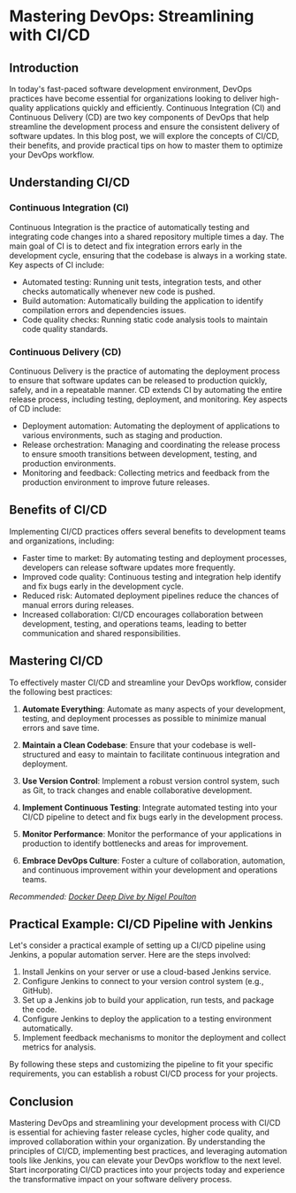 # Mastering DevOps: Streamlining with CI/CD

## Introduction

In today's fast-paced software development environment, DevOps practices have become essential for organizations looking to deliver high-quality applications quickly and efficiently. Continuous Integration (CI) and Continuous Delivery (CD) are two key components of DevOps that help streamline the development process and ensure the consistent delivery of software updates. In this blog post, we will explore the concepts of CI/CD, their benefits, and provide practical tips on how to master them to optimize your DevOps workflow.

## Understanding CI/CD

### Continuous Integration (CI)

Continuous Integration is the practice of automatically testing and integrating code changes into a shared repository multiple times a day. The main goal of CI is to detect and fix integration errors early in the development cycle, ensuring that the codebase is always in a working state. Key aspects of CI include:

- Automated testing: Running unit tests, integration tests, and other checks automatically whenever new code is pushed.
- Build automation: Automatically building the application to identify compilation errors and dependencies issues.
- Code quality checks: Running static code analysis tools to maintain code quality standards.

### Continuous Delivery (CD)

Continuous Delivery is the practice of automating the deployment process to ensure that software updates can be released to production quickly, safely, and in a repeatable manner. CD extends CI by automating the entire release process, including testing, deployment, and monitoring. Key aspects of CD include:

- Deployment automation: Automating the deployment of applications to various environments, such as staging and production.
- Release orchestration: Managing and coordinating the release process to ensure smooth transitions between development, testing, and production environments.
- Monitoring and feedback: Collecting metrics and feedback from the production environment to improve future releases.

## Benefits of CI/CD

Implementing CI/CD practices offers several benefits to development teams and organizations, including:

- Faster time to market: By automating testing and deployment processes, developers can release software updates more frequently.
- Improved code quality: Continuous testing and integration help identify and fix bugs early in the development cycle.
- Reduced risk: Automated deployment pipelines reduce the chances of manual errors during releases.
- Increased collaboration: CI/CD encourages collaboration between development, testing, and operations teams, leading to better communication and shared responsibilities.

## Mastering CI/CD

To effectively master CI/CD and streamline your DevOps workflow, consider the following best practices:

1. **Automate Everything**: Automate as many aspects of your development, testing, and deployment processes as possible to minimize manual errors and save time.

2. **Maintain a Clean Codebase**: Ensure that your codebase is well-structured and easy to maintain to facilitate continuous integration and deployment.

3. **Use Version Control**: Implement a robust version control system, such as Git, to track changes and enable collaborative development.

4. **Implement Continuous Testing**: Integrate automated testing into your CI/CD pipeline to detect and fix bugs early in the development process.

5. **Monitor Performance**: Monitor the performance of your applications in production to identify bottlenecks and areas for improvement.

6. **Embrace DevOps Culture**: Foster a culture of collaboration, automation, and continuous improvement within your development and operations teams.

*Recommended: <a href="https://amazon.com/dp/B0816Q9F6Z?tag=aiblogcontent-20" target="_blank" rel="nofollow sponsored">Docker Deep Dive by Nigel Poulton</a>*


## Practical Example: CI/CD Pipeline with Jenkins

Let's consider a practical example of setting up a CI/CD pipeline using Jenkins, a popular automation server. Here are the steps involved:

1. Install Jenkins on your server or use a cloud-based Jenkins service.
2. Configure Jenkins to connect to your version control system (e.g., GitHub).
3. Set up a Jenkins job to build your application, run tests, and package the code.
4. Configure Jenkins to deploy the application to a testing environment automatically.
5. Implement feedback mechanisms to monitor the deployment and collect metrics for analysis.

By following these steps and customizing the pipeline to fit your specific requirements, you can establish a robust CI/CD process for your projects.

## Conclusion

Mastering DevOps and streamlining your development process with CI/CD is essential for achieving faster release cycles, higher code quality, and improved collaboration within your organization. By understanding the principles of CI/CD, implementing best practices, and leveraging automation tools like Jenkins, you can elevate your DevOps workflow to the next level. Start incorporating CI/CD practices into your projects today and experience the transformative impact on your software delivery process.